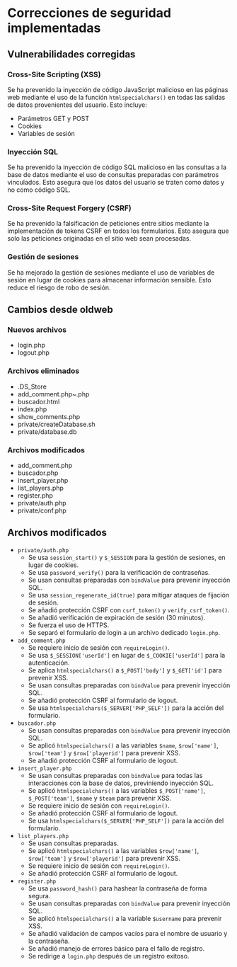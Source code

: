 # Correcciones de seguridad implementadas

## Vulnerabilidades corregidas

### Cross-Site Scripting (XSS)

Se ha prevenido la inyección de código JavaScript malicioso en las páginas web mediante el uso de la función `htmlspecialchars()` en todas las salidas de datos provenientes del usuario. Esto incluye:

*   Parámetros GET y POST
*   Cookies
*   Variables de sesión

### Inyección SQL

Se ha prevenido la inyección de código SQL malicioso en las consultas a la base de datos mediante el uso de consultas preparadas con parámetros vinculados. Esto asegura que los datos del usuario se traten como datos y no como código SQL.

### Cross-Site Request Forgery (CSRF)

Se ha prevenido la falsificación de peticiones entre sitios mediante la implementación de tokens CSRF en todos los formularios. Esto asegura que solo las peticiones originadas en el sitio web sean procesadas.

### Gestión de sesiones

Se ha mejorado la gestión de sesiones mediante el uso de variables de sesión en lugar de cookies para almacenar información sensible. Esto reduce el riesgo de robo de sesión.

## Cambios desde oldweb

### Nuevos archivos

- login.php
- logout.php

### Archivos eliminados

- .DS_Store
- add_comment.php~.php
- buscador.html
- index.php
- show_comments.php
- private/createDatabase.sh
- private/database.db

### Archivos modificados

- add_comment.php
- buscador.php
- insert_player.php
- list_players.php
- register.php
- private/auth.php
- private/conf.php

## Archivos modificados

*  `private/auth.php`
    * Se usa `session_start()` y `$_SESSION` para la gestión de sesiones, en lugar de cookies.
    * Se usa `password_verify()` para la verificación de contraseñas.
    * Se usan consultas preparadas con `bindValue` para prevenir inyección SQL.
    * Se usa `session_regenerate_id(true)` para mitigar ataques de fijación de sesión.
    * Se añadió protección CSRF con `csrf_token()` y `verify_csrf_token()`.
    * Se añadió verificación de expiración de sesión (30 minutos).
    * Se fuerza el uso de HTTPS.
    * Se separó el formulario de login a un archivo dedicado `login.php`.
*   `add_comment.php`
    *   Se requiere inicio de sesión con `requireLogin()`.
    *   Se usa `$_SESSION['userId']` en lugar de `$_COOKIE['userId']` para la autenticación.
    *   Se aplica `htmlspecialchars()` a `$_POST['body']` y `$_GET['id']` para prevenir XSS.
    *   Se usan consultas preparadas con `bindValue` para prevenir inyección SQL.
    *   Se añadió protección CSRF al formulario de logout.
    *   Se usa `htmlspecialchars($_SERVER['PHP_SELF'])` para la acción del formulario.
*   `buscador.php`
    *   Se usan consultas preparadas con `bindValue` para prevenir inyección SQL.
    *   Se aplicó `htmlspecialchars()` a las variables `$name`, `$row['name']`, `$row['team']` y `$row['playerid']` para prevenir XSS.
    *   Se añadió protección CSRF al formulario de logout.
*   `insert_player.php`
    *   Se usan consultas preparadas con `bindValue` para todas las interacciones con la base de datos, previniendo inyección SQL.
    *   Se aplicó `htmlspecialchars()` a las variables `$_POST['name']`, `$_POST['team']`, `$name` y `$team` para prevenir XSS.
    *   Se requiere inicio de sesión con `requireLogin()`.
    *   Se añadió protección CSRF al formulario de logout.
    *   Se usa `htmlspecialchars($_SERVER['PHP_SELF'])` para la acción del formulario.
*   `list_players.php`
    *   Se usan consultas preparadas.
    *   Se aplicó `htmlspecialchars()` a las variables `$row['name']`, `$row['team']` y `$row['playerid']` para prevenir XSS.
    *   Se requiere inicio de sesión con `requireLogin()`.
    *   Se añadió protección CSRF al formulario de logout.
*   `register.php`
    *   Se usa `password_hash()` para hashear la contraseña de forma segura.
    *   Se usan consultas preparadas con `bindValue` para prevenir inyección SQL.
    *   Se aplicó `htmlspecialchars()` a la variable `$username` para prevenir XSS.
    *   Se añadió validación de campos vacíos para el nombre de usuario y la contraseña.
    *   Se añadió manejo de errores básico para el fallo de registro.
    *   Se redirige a `login.php` después de un registro exitoso.
